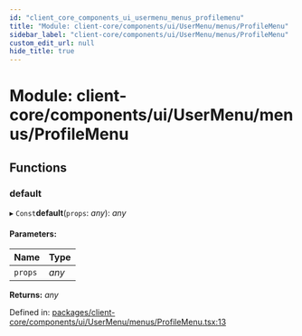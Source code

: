 ```yaml
---
id: "client_core_components_ui_usermenu_menus_profilemenu"
title: "Module: client-core/components/ui/UserMenu/menus/ProfileMenu"
sidebar_label: "client-core/components/ui/UserMenu/menus/ProfileMenu"
custom_edit_url: null
hide_title: true
---
```


# Module: client-core/components/ui/UserMenu/menus/ProfileMenu

## Functions

### default

▸ `Const`**default**(`props`: *any*): *any*

#### Parameters:

Name | Type |
:------ | :------ |
`props` | *any* |

**Returns:** *any*

Defined in: [packages/client-core/components/ui/UserMenu/menus/ProfileMenu.tsx:13](https://github.com/xr3ngine/xr3ngine/blob/5a0f83ed8/packages/client-core/components/ui/UserMenu/menus/ProfileMenu.tsx#L13)
